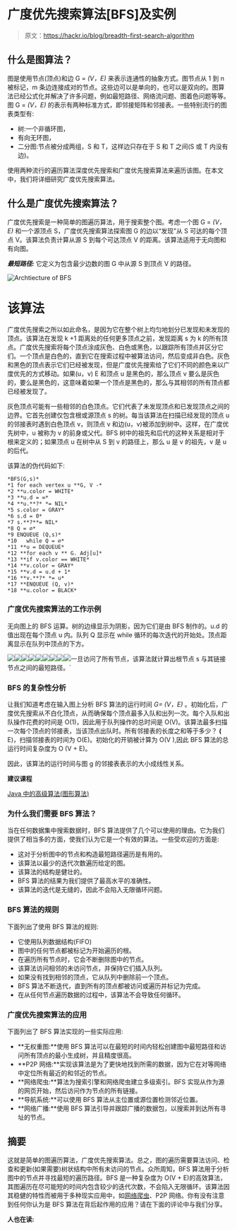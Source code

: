 # 广度优先搜索算法[BFS]及实例

> 原文：<https://hackr.io/blog/breadth-first-search-algorithm>

## 什么是图算法？

图是使用节点(顶点)和边 G = *(V，E)* 来表示连通性的抽象方式。图节点从 1 到 n 被标记，m 条边连接成对的节点。这些边可以是单向的，也可以是双向的。图算法已经公式化并解决了许多问题，例如最短路径、网络流问题、图着色问题等等。图 G = *(V，E)* 的表示有两种标准方式，即邻接矩阵和邻接表。一些特别流行的图表类型有:

*   树:一个非循环图，
*   有向无环图，
*   二分图:节点被分成两组，S 和 T，这样边只存在于 S 和 T 之间(S 或 T 内没有边)。

使用两种流行的遍历算法深度优先搜索和广度优先搜索算法来遍历该图。在本文中，我们将详细研究广度优先搜索算法。

## 什么是广度优先搜索算法？

广度优先搜索是一种简单的图遍历算法，用于搜索整个图。考虑一个图 G = *(V，E)* 和一个源顶点 S，广度优先搜索算法探索图 G 的边以“发现”从 S 可达的每个顶点 V。该算法负责计算从源 S 到每个可达顶点 V 的距离。该算法适用于无向图和有向图。

***最短路径:*** 它定义为包含最少边数的图 G 中从源 S 到顶点 V 的路径。

![Archtiecture of BFS](img/00a3e447d1987b4df85e4ca1a3f6a1cf.png)

# 该算法

广度优先搜索之所以如此命名，是因为它在整个树上均匀地划分已发现和未发现的顶点。该算法在发现 k +1 距离处的任何更多顶点之前，发现距离 s 为 k 的所有顶点。广度优先搜索将每个顶点涂成灰色、白色或黑色，以跟踪所有顶点并区分它们。一个顶点是白色的，直到它在搜索过程中被算法访问，然后变成非白色。灰色和黑色的顶点表示它们已经被发现，但是广度优先搜索给了它们不同的颜色来以广度优先的方式移动。如果(u，v) E 和顶点 u 是黑色的，那么顶点 v 要么是灰色的，要么是黑色的，这意味着如果一个顶点是黑色的，那么与其相邻的所有顶点都已经被发现了。

灰色顶点可能有一些相邻的白色顶点。它们代表了未发现顶点和已发现顶点之间的边界。它首先创建仅包含根或源顶点 s 的树。每当该算法在扫描已经发现的顶点 u 的邻接表时遇到白色顶点 v，则顶点 v 和边(u，v)被添加到树中。这样，在广度优先树中，u 被称为 v 的前身或父代。BFS 树中的祖先和后代的这种关系是相对于根来定义的；如果顶点 u 在树中从 S 到 v 的路径上，那么 u 是 v 的祖先，v 是 u 的后代。

该算法的伪代码如下:

```
*BFS(G,s)*
*1 for each vertex u **G, V -* 
*2 **u.color = WHITE*
*3 **u.d = ∞*
*4 **u.**?* *= NIL*
*5 s.color = GRAY*
*6 s.d = 0*
*7 s.**?**= NIL*
*8 Q = ∅*
*9 ENQUEUE (Q,s)*
*10   while Q = ∅*
*11 **u = DEQUEUE*
*12 **for each v ** G. Adj[u]*
*13 **if v.color == WHITE*
*14 **v.color = GRAY*
*15 **v.d = u.d + 1*
*16 **v.**?* *= u*
*17 **ENQUEUE (Q, v)*
*18 **u.color = BLACK*
```

### 广度优先搜索算法的工作示例

无向图上的 BFS 运算。树的边缘显示为阴影，因为它们是由 BFS 制作的。u.d 的值出现在每个顶点 u 内。队列 Q 显示在 while 循环的每次迭代的开始处。顶点距离显示在队列中顶点的下方。

![](img/4d59d4db2e0d2fda015d5bfa42349d26.png)![](img/83a89995a7cee53785b913508907fc94.png)![](img/5938801cd6b4feb04128d8398ee7063b.png)![](img/89c04a1f3e22b70f7e8a3b061d220741.png)![](img/3c2059b9b2142218d7868e2b0f044eaa.png)![](img/40f3a7294b0b114f07246c70b7290e85.png)![](img/eb442b70c01eac7290de770c56e090f5.png)![](img/bf0e7cfb9747682f51b417eee8d0c26b.png)![](img/b18df8eca8646ae9cc8941828da1d29d.png)一旦访问了所有节点，该算法就计算出根节点 s 与其链接节点之间的最短路径。`

### BFS 的复杂性分析

让我们知道考虑在输入图上分析 BFS 算法的运行时间 *G= (V，E)* 。初始化后，广度优先搜索从不白化顶点，从而确保每个顶点最多入队和出列一次。每个入队和出队操作花费的时间是 O(1)，因此用于队列操作的总时间是 O(V)。该算法最多扫描一次每个顶点的邻接表，当该顶点出队时。所有邻接表的长度之和等于多少？ **(** E)，扫描邻接表的时间为 O(E)。初始化的开销被计算为 O(V ),因此 BFS 算法的总运行时间复杂度为 O (V + E)。

因此，该算法的运行时间与图 g 的邻接表表示的大小成线性关系。

**建议课程**

[Java 中的高级算法(图形算法)](https://click.linksynergy.com/deeplink?id=jU79Zysihs4&mid=39197&murl=https%3A%2F%2Fwww.udemy.com%2Fcourse%2Fadvanced-algorithms-in-java%2F)

### 为什么我们需要 BFS 算法？

当在任何数据集中搜索数据时，BFS 算法提供了几个可以使用的理由。它为我们提供了相当多的方面，使我们认为它是一个有效的算法。一些受欢迎的方面是:

*   这对于分析图中的节点和构造最短路径遍历是有用的。
*   该算法以最少的迭代次数遍历给定的图。
*   该算法的结构是健壮的。
*   BFS 算法的结果为我们提供了最高水平的准确性。
*   该算法的迭代是无缝的，因此不会陷入无限循环问题。

### BFS 算法的规则

下面列出了使用 BFS 算法的规则:

*   它使用队列数据结构(FIFO)
*   图中的任何节点都被标记为开始遍历的根。
*   在遍历所有节点时，它会不断删除图中的节点。
*   该算法访问相邻的未访问节点，并保持它们插入队列。
*   如果没有找到相邻的顶点，它从队列中删除前一个顶点。
*   BFS 算法不断迭代，直到所有的顶点都被访问或遍历并标记为完成。
*   在从任何节点遍历数据的过程中，该算法不会导致任何循环。

### 广度优先搜索算法的应用

下面列出了 BFS 算法实现的一些实际应用:

*   **无权重图:**使用 BFS 算法可以在最短的时间内轻松创建图中最短路径和访问所有顶点的最小生成树，并且精度很高。
*   **P2P 网络:**实现该算法是为了更快地找到所需的数据，因为它在对等网络中定位所有最近的和邻近的节点。
*   **网络爬虫:**算法为搜索引擎和网络爬虫建立多级索引。BFS 实现从作为源的网页开始，然后访问作为节点的所有链接。
*   **导航系统:**可以使用 BFS 算法从主位置或源位置检测邻近位置。
*   **网络广播:**使用 BFS 算法引导并跟踪广播的数据包，以搜索并到达所有寻址的节点。

## 摘要

这就是简单的图遍历算法，广度优先搜索算法。总之，图的遍历需要算法访问、检查和更新(如果需要)树状结构中所有未访问的节点。众所周知，BFS 算法用于分析图中的节点并寻找最短的遍历路径。BFS 是一种复杂度为 O(V + E)的高效算法，其图遍历在尽可能短的时间内包含较少的迭代次数，不会陷入无限循环。该算法因其稳健的特性而被用于多种现实应用中，如[网络爬虫](https://en.wikipedia.org/wiki/Web_crawler)、P2P 网络。你有没有注意到任何你认为是 BFS 算法在背后起作用的应用？请在下面的评论中与我们分享。

**人也在读:**